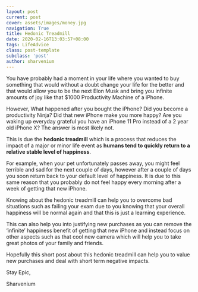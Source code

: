 ```yaml
---
layout: post
current: post
cover: assets/images/money.jpg
navigation: True
title: Hedonic Treadmill
date: 2020-02-16T13:03:57+08:00
tags: LifeAdvice
class: post-template
subclass: 'post'
author: sharvenium
---
```

You have probably had a moment in your life where you wanted to buy something that would without a doubt change your life for the better and that would allow you to be the next Elon Musk and bring you infinite amounts of joy like that $1000 Productivity Machine of a iPhone.

However, What happened after you bought the iPhone? Did you become a productivity Ninja? Did that new iPhone make you more happy? Are you waking up everyday grateful you have an iPhone 11 Pro instead of a 2 year old iPhone X? The answer is most likely not.

This is due the **hedonic treadmill** which is a process that reduces the impact of a major or minor life event as **humans tend to quickly return to a relative stable level of happiness**.

For example, when your pet unfortunately passes away, you might feel terrible and sad for the next couple of days, however after a couple of days you soon return back to your default level of happiness. It is due to this same reason that you probably do not feel happy every morning after a week of getting that new iPhone.

Knowing about the hedonic treadmill can help you to overcome bad situations such as failing your exam due to you knowing that your overall happiness will be normal again and that this is just a learning experience.

This can also help you into justifying new purchases as you can remove the &#8216;infinite&#8217; happiness benefit of getting that new iPhone and instead focus on other aspects such as that cool new camera which will help you to take great photos of your family and friends.

Hopefully this short post about this hedonic treadmill can help you to value new purchases and deal with short term negative impacts.

Stay Epic,

Sharvenium